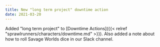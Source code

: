 ```yaml
---
title: New "long term project" downtime action
date: 2021-03-20
---
```

Added "long term project" to [Downtime Actions]({{< relref "sprawlrunners/characters/downtime.md" >}}). Also added a note about how to roll Savage Worlds dice in our Slack channel.
<!--more--> 
